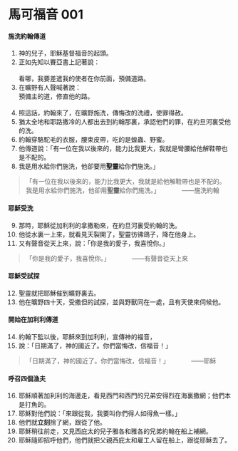 # 馬可福音 001

#### 施洗約翰傳道

1. 神的兒子，耶穌基督福音的起頭。
2. 正如先知以賽亞書上記著說：<br><br>看哪，我要差遣我的使者在你前面，預備道路。
3. 在曠野有人聲喊著說：<br>預備主的道，修直他的路。<br><br>
4. 照這話，約翰來了，在曠野施洗，傳悔改的洗禮，使罪得赦。
5. 猶太全地和耶路撒冷的人都出去到約翰那裏，承認他們的罪，在約旦河裏受他的洗。
6. 約翰穿駱駝毛的衣服，腰束皮帶，吃的是蝗蟲、野蜜。
7. 他傳道說：「有一位在我以後來的，能力比我更大，我就是彎腰給他解鞋帶也是不配的。
8. 我是用水給你們施洗，他卻要用**聖靈**給你們施洗。」

> 「有一位在我以後來的，能力比我更大，我就是給他解鞋帶也是不配的。<br>
> 我是用水給你們施洗，他卻用**聖靈**給你們施洗。」　　　　——施洗約翰

#### 耶穌受洗

9. 那時，耶穌從加利利的拿撒勒來，在約旦河裏受約翰的洗。
10. 他從水裏一上來，就看見天裂開了，聖靈彷彿鴿子，降在他身上。
11. 又有聲音從天上來，說：「你是我的愛子，我喜悅你。」

> 「你是我的愛子，我喜悅你。」　　　　——有聲音從天上來

#### 耶穌受試探

12. 聖靈就把耶穌催到曠野裏去。
13. 他在曠野四十天，受撒但的試探，並與野獸同在一處，且有天使來伺候他。

#### 開始在加利利傳道

14. 約翰下監以後，耶穌來到加利利，宣傳神的福音，
15. 說：「日期滿了，神的國近了。你們當悔改，信福音！」

> 「日期滿了，神的國近了。你們當悔改，信福音！」　　　　——耶穌

#### 呼召四個漁夫

16. 耶穌順著加利利的海邊走，看見西門和西門的兄弟安得烈在海裏撒網；他們本是打魚的。
17. 耶穌對他們說：「來跟從我，我要叫你們得人如得魚一樣。」
18. 他們就**立刻**捨了網，跟從了他。
19. 耶穌稍往前走，又見西庇太的兒子雅各和雅各的兄弟約翰在船上補網。
20. 耶穌隨即招呼他們，他們就把父親西庇太和雇工人留在船上，跟從耶穌去了。

